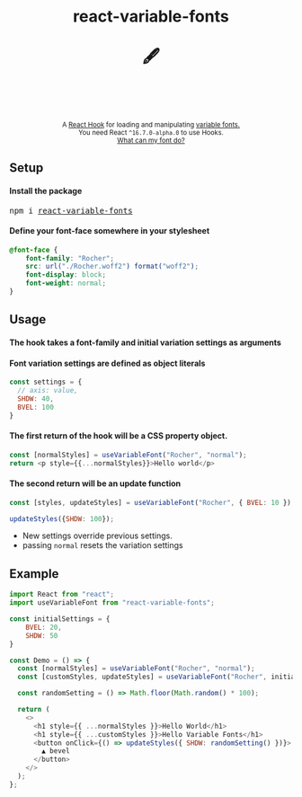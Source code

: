 <div align="center">
  <h1>
    react-variable-fonts
    <br/>
    <br/>
    🖋️
    <br/>
    <br/>
  </h1>
  <br/>
  <br/>
  <sup>
    A <a href="https://reactjs.org/docs/hooks-intro.html">React Hook</a> for loading and manipulating <a href="https://v-fonts.com/">variable fonts.</a></em>
    <br/>
    You need React <code>^16.7.0-alpha.0</code> to use Hooks.
      <br/>
  <a href="https://wakamaifondue.com/">What can my font do?</a>
  </sup>
</div>

## Setup
#### Install the package
<pre>npm i <a href="https://www.npmjs.com/package/react-variable-fonts">react-variable-fonts</a></pre>

#### Define your font-face somewhere in your stylesheet
```css
@font-face {
    font-family: "Rocher";
    src: url("./Rocher.woff2") format("woff2");
    font-display: block;
    font-weight: normal;
}
```


## Usage
#### The hook takes a font-family and initial variation settings as arguments

#### Font variation settings are defined as object literals
```javascript
const settings = {
  // axis: value,
  SHDW: 40,
  BVEL: 100
}
```

#### The first return of the hook will be a CSS property object.
```javascript
const [normalStyles] = useVariableFont("Rocher", "normal");
return <p style={{...normalStyles}}>Hello world</p>
```

#### The second return will be an update function
```javascript
const [styles, updateStyles] = useVariableFont("Rocher", { BVEL: 10 });

updateStyles({SHDW: 100});
```
* New settings override previous settings. 
* passing `normal` resets the variation settings


## Example
```javascript
import React from "react";
import useVariableFont from "react-variable-fonts";

const initialSettings = {
    BVEL: 20,
    SHDW: 50
}

const Demo = () => {
  const [normalStyles] = useVariableFont("Rocher", "normal");
  const [customStyles, updateStyles] = useVariableFont("Rocher", initialSettings);

  const randomSetting = () => Math.floor(Math.random() * 100);

  return (
    <>
      <h1 style={{ ...normalStyles }}>Hello World</h1>
      <h1 style={{ ...customStyles }}>Hello Variable Fonts</h1>
      <button onClick={() => updateStyles({ SHDW: randomSetting() })}>
        ▲ bevel
      </button>
    </>
  );
};
```
